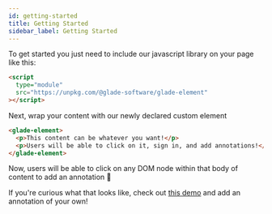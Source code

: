```yaml
---
id: getting-started
title: Getting Started
sidebar_label: Getting Started
---
```


To get started you just need to include our javascript library on your page like this:

```html
<script
  type="module"
  src="https://unpkg.com/@glade-software/glade-element"
></script>
```

Next, wrap your content with our newly declared custom element

```html
<glade-element>
  <p>This content can be whatever you want!</p>
  <p>Users will be able to click on it, sign in, and add annotations!</p>
</glade-element>
```

Now, users will be able to click on any DOM node within that body of content to add an annotation 🎉

If you're curious what that looks like, check out [this demo](https://demos.glade.app/docs-example) and add an annotation of your own!
